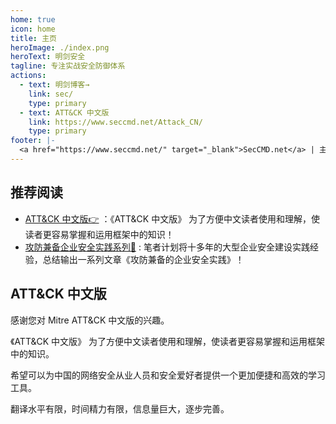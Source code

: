 ```yaml
---
home: true
icon: home
title: 主页
heroImage: ./index.png
heroText: 明剑安全
tagline: 专注实战安全防御体系
actions:
  - text: 明剑博客→
    link: sec/
    type: primary
  - text: ATT&CK 中文版
    link: https://www.seccmd.net/Attack_CN/
    type: primary
footer: |-
  <a href="https://www.seccmd.net/" target="_blank">SecCMD.net</a> | 主题: <a href="https://theme-hope.vuejs.press/zh/" target="_blank">VuePress Theme Hope</a>
---
```


## 推荐阅读 

- [ATT&CK 中文版👉](https://www.seccmd.net/Attack_CN/) ：《ATT&CK 中文版》 为了方便中文读者使用和理解，使读者更容易掌握和运用框架中的知识！
- [攻防兼备企业安全实践系列📗](/sec/secbook/) : 笔者计划将十多年的大型企业安全建设实践经验，总结输出一系列文章《攻防兼备的企业安全实践》！

## ATT&CK 中文版

感谢您对 Mitre ATT&CK 中文版的兴趣。

《ATT&CK 中文版》 为了方便中文读者使用和理解，使读者更容易掌握和运用框架中的知识。

希望可以为中国的网络安全从业人员和安全爱好者提供一个更加便捷和高效的学习工具。

翻译水平有限，时间精力有限，信息量巨大，逐步完善。

